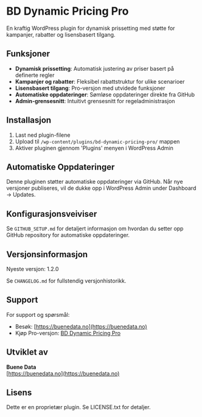# BD Dynamic Pricing Pro

En kraftig WordPress plugin for dynamisk prissetting med støtte for kampanjer, rabatter og lisensbasert tilgang.

## Funksjoner

- **Dynamisk prissetting**: Automatisk justering av priser basert på definerte regler
- **Kampanjer og rabatter**: Fleksibel rabattstruktur for ulike scenarioer
- **Lisensbasert tilgang**: Pro-versjon med utvidede funksjoner
- **Automatiske oppdateringer**: Sømløse oppdateringer direkte fra GitHub
- **Admin-grensesnitt**: Intuitivt grensesnitt for regeladministrasjon

## Installasjon

1. Last ned plugin-filene
2. Upload til `/wp-content/plugins/bd-dynamic-pricing-pro/` mappen
3. Aktiver pluginen gjennom 'Plugins' menyen i WordPress Admin

## Automatiske Oppdateringer

Denne pluginen støtter automatiske oppdateringer via GitHub. Når nye versjoner publiseres, vil de dukke opp i WordPress Admin under Dashboard → Updates.

## Konfigurasjonsveiviser

Se `GITHUB_SETUP.md` for detaljert informasjon om hvordan du setter opp GitHub repository for automatiske oppdateringer.

## Versjonsinformasjon

Nyeste versjon: 1.2.0

Se `CHANGELOG.md` for fullstendig versjonhistorikk.

## Support

For support og spørsmål:
- Besøk: [https://buenedata.no](https://buenedata.no)
- Kjøp Pro-versjon: [BD Dynamic Pricing Pro](https://buenedata.no/produkter/plugins/bd-dynamic-pricing-pro)

## Utviklet av

**Buene Data**  
[https://buenedata.no](https://buenedata.no)

## Lisens

Dette er en proprietær plugin. Se LICENSE.txt for detaljer.
